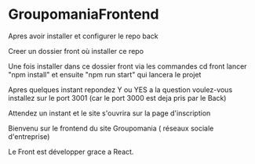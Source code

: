 # GroupomaniaFrontend

Apres avoir installer et configurer le repo back

Creer un dossier front où installer ce repo

Une fois installer dans ce dossier front via les commandes cd front lancer "npm install" et ensuite "npm run start" qui lancera le projet

Apres quelques instant repondez Y ou YES a la question voulez-vous installez sur le port 3001 (car le port 3000 est deja pris par le Back)

Attendez un instant et le site s'ouvrira sur la page d'inscription

Bienvenu sur le frontend du site Groupomania ( réseaux sociale d'entreprise)

Le Front est développer grace a React.
